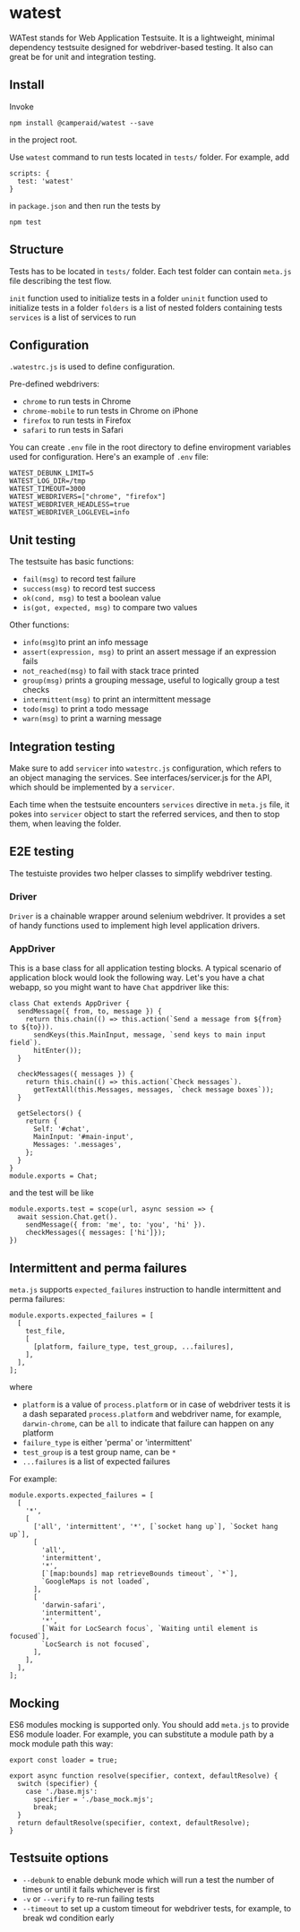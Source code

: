# watest

WATest stands for Web Application Testsuite. It is a lightweight, minimal dependency
testsuite designed for webdriver-based testing. It also can great be for
unit and integration testing.

## Install

Invoke

```
npm install @camperaid/watest --save
```

in the project root.

Use `watest` command to run tests located in `tests/` folder. For example, add

```
scripts: {
  test: 'watest'
}
```

in `package.json` and then run the tests by

```
npm test
```

## Structure

Tests has to be located in `tests/` folder. Each test folder can contain
`meta.js` file describing the test flow.

`init` function used to initialize tests in a folder
`uninit` function used to initialize tests in a folder
`folders` is a list of nested folders containing tests
`services` is a list of services to run

## Configuration

`.watestrc.js` is used to define configuration.

Pre-defined webdrivers:

- `chrome` to run tests in Chrome
- `chrome-mobile` to run tests in Chrome on iPhone
- `firefox` to run tests in Firefox
- `safari` to run tests in Safari

You can create `.env` file in the root directory to
define enviropment variables used for configuration.
Here's an example of `.env` file:

```
WATEST_DEBUNK_LIMIT=5
WATEST_LOG_DIR=/tmp
WATEST_TIMEOUT=3000
WATEST_WEBDRIVERS=["chrome", "firefox"]
WATEST_WEBDRIVER_HEADLESS=true
WATEST_WEBDRIVER_LOGLEVEL=info
```

## Unit testing

The testsuite has basic functions:

- `fail(msg)` to record test failure
- `success(msg)` to record test success
- `ok(cond, msg)` to test a boolean value
- `is(got, expected, msg)` to compare two values

Other functions:

- `info(msg)`to print an info message
- `assert(expression, msg)` to print an assert message if an expression fails
- `not_reached(msg)` to fail with stack trace printed
- `group(msg)` prints a grouping message, useful to logically group a test checks
- `intermittent(msg)` to print an intermittent message
- `todo(msg)` to print a todo message
- `warn(msg)` to print a warning message

## Integration testing

Make sure to add `servicer` into `watestrc.js` configuration, which refers to an object managing the services. See interfaces/servicer.js for the API, which should be implemented by a `servicer`.

Each time when the testsuite encounters `services` directive in `meta.js` file, it pokes into `servicer` object to start the referred services, and then to stop them, when leaving the folder.

## E2E testing

The testuiste provides two helper classes to simplify webdriver testing.

### Driver

`Driver` is a chainable wrapper around selenium webdriver. It provides a set
of handy functions used to implement high level application drivers.

### AppDriver

This is a base class for all application testing blocks. A typical scenario of
application block would look the following way. Let's you have a chat
webapp, so you might want to have `Chat` appdriver like this:

```
class Chat extends AppDriver {
  sendMessage({ from, to, message }) {
    return this.chain(() => this.action(`Send a message from ${from} to ${to})).
      sendKeys(this.MainInput, message, `send keys to main input field`).
      hitEnter());
  }

  checkMessages({ messages }) {
    return this.chain(() => this.action(`Check messages`).
      getTextAll(this.Messages, messages, `check message boxes`));
  }

  getSelectors() {
    return {
      Self: '#chat',
      MainInput: '#main-input',
      Messages: '.messages',
    };
  }
}
module.exports = Chat;
```

and the test will be like

```
module.exports.test = scope(url, async session => {
  await session.Chat.get().
    sendMessage({ from: 'me', to: 'you', 'hi' }).
    checkMessages({ messages: ['hi']});
})
```

## Intermittent and perma failures

`meta.js` supports `expected_failures` instruction to handle intermittent and
perma failures:

```
module.exports.expected_failures = [
  [
    test_file,
    [
      [platform, failure_type, test_group, ...failures],
    ],
  ],
];
```

where

- `platform` is a value of `process.platform` or in case of webdriver tests
  it is a dash separated `process.platform` and webdriver name, for example,
  `darwin-chrome`, can be `all` to indicate that failure can happen on any
  platform
- `failure_type` is either 'perma' or 'intermittent'
- `test_group` is a test group name, can be `*`
- `...failures` is a list of expected failures

For example:

```
module.exports.expected_failures = [
  [
    '*',
    [
      ['all', 'intermittent', '*', [`socket hang up`], `Socket hang up`],
      [
        'all',
        'intermittent',
        '*',
        [`[map:bounds] map retrieveBounds timeout`, `*`],
        `GoogleMaps is not loaded`,
      ],
      [
        'darwin-safari',
        'intermittent',
        '*',
        [`Wait for LocSearch focus`, `Waiting until element is focused`],
        `LocSearch is not focused`,
      ],
    ],
  ],
];
```

## Mocking

ES6 modules mocking is supported only. You should add `meta.js` to provide ES6
module loader. For example, you can substitute a module path by a mock module
path this way:

```
export const loader = true;

export async function resolve(specifier, context, defaultResolve) {
  switch (specifier) {
    case './base.mjs':
      specifier = './base_mock.mjs';
      break;
  }
  return defaultResolve(specifier, context, defaultResolve);
}
```

## Testsuite options

- `--debunk` to enable debunk mode which will run a test the number of times or until it fails whichever is first
- `-v` or `--verify` to re-run failing tests
- `--timeout` to set up a custom timeout for webdriver tests, for example, to break wd condition early
